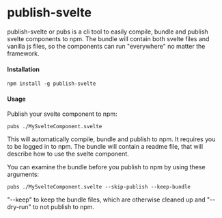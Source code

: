 # publish-svelte
publish-svelte or pubs is a cli tool to easily compile, bundle and publish svelte components to npm. 
The bundle will contain both svelte files and vanilla js files, so the components can run "everywhere" no matter the framework. 

#### Installation 
```text
npm install -g publish-svelte
``` 

#### Usage
Publish your svelte component to npm:

```text
pubs ./MySvelteComponent.svelte
```

This will automatically compile, bundle and publish to npm. It requires you to be logged in to npm.
The bundle will contain a readme file, that will describe how to use the svelte component. 

You can examine the bundle before you publish to npm by using these arguments:
```text
pubs ./MySvelteComponent.svelte --skip-publish --keep-bundle
```
"--keep" to keep the bundle files, which are otherwise cleaned up and "--dry-run" to not publish to npm.
